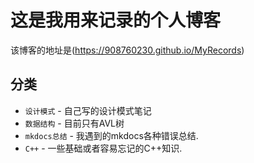# 这是我用来记录的个人博客

该博客的地址是(https://908760230.github.io/MyRecords)

## 分类

* `设计模式`                        - 自己写的设计模式笔记
* `数据结构`                        - 目前只有AVL树
* `mkdocs总结`                     - 我遇到的mkdocs各种错误总结.
* `C++`                            - 一些基础或者容易忘记的C++知识.
